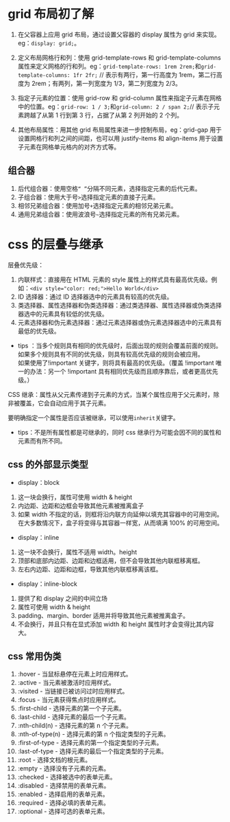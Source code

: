 # grid 布局初了解

1. 在父容器上应用 grid 布局，通过设置父容器的 display 属性为 grid 来实现。eg：`display: grid;`。

2. 定义布局网格行和列：使用 grid-template-rows 和 grid-template-columns 属性来定义网格的行和列。eg：`grid-template-rows: 1rem 2rem;`和`grid-template-columns: 1fr 2fr;` // 表示有两行，第一行高度为 1rem，第二行高度为 2rem；有两列，第一列宽度为 1/3，第二列宽度为 2/3。

3. 指定子元素的位置：使用 grid-row 和 grid-column 属性来指定子元素在网格中的位置。eg：`grid-row: 1 / 3;`和`grid-column: 2 / span 2;`// 表示子元素跨越了从第 1 行到第 3 行，占据了从第 2 列开始的 2 个列。

4. 其他布局属性：用其他 grid 布局属性来进一步控制布局，eg：grid-gap 用于设置网格行和列之间的间距，也可以用 justify-items 和 align-items 用于设置子元素在网格单元格内的对齐方式等。

## 组合器

1. 后代组合器：使用空格`“ ”`分隔不同元素，选择指定元素的后代元素。
2. 子组合器：使用大于号`>`选择指定元素的直接子元素。
3. 相邻兄弟组合器：使用加号`+`选择指定元素的相邻兄弟元素。
4. 通用兄弟组合器：使用波浪号`~`选择指定元素的所有兄弟元素。

# css 的层叠与继承

层叠优先级：

1. 内联样式：直接用在 HTML 元素的 style 属性上的样式具有最高优先级。例如：`<div style="color: red;">Hello World</div>`
2. ID 选择器：通过 ID 选择器选中的元素具有较高的优先级。
3. 类选择器、属性选择器和伪类选择器：通过类选择器、属性选择器或伪类选择器选中的元素具有较低的优先级。
4. 元素选择器和伪元素选择器：通过元素选择器或伪元素选择器选中的元素具有最低的优先级。

- tips ：当多个规则具有相同的优先级时，后面出现的规则会覆盖前面的规则。如果多个规则具有不同的优先级，则具有较高优先级的规则会被应用。  
   如果使用了!important 关键字，则将具有最高的优先级。（覆盖 !important 唯一的办法：另一个 !important 具有相同优先级而且顺序靠后，或者更高优先级。）

CSS 继承：属性从父元素传递到子元素的方式，当某个属性应用于父元素时，除非被覆盖，它会自动应用于其子元素。

要明确指定一个属性是否应该被继承，可以使用`inherit`关键字。

- tips：不是所有属性都是可继承的，同时 css 继承行为可能会因不同的属性和元素而有所不同。

## css 的外部显示类型

- display：block

1. 这一块会换行，属性可使用 width & height
2. 内边距、边距和边框会导致其他元素被推离盒子
3. 如果 width 不指定的话，则框将沿内联方向延伸以填充其容器中的可用空间。在大多数情况下，盒子将变得与其容器一样宽，从而填满 100% 的可用空间。

- display：inline

1. 这一块不会换行，属性不适用 width。height
2. 顶部和底部内边距、边距和边框适用，但不会导致其他内联框移离框。
3. 左右内边距、边距和边框，导致其他内联框移离该框。

- display：inline-block

1. 提供了和 display 之间的中间立场
2. 属性可使用 width & height
3. padding、margin、border 适用并将导致其他元素被推离盒子。
4. 不会换行，并且只有在显式添加 width 和 height 属性时才会变得比其内容大。

## css 常用伪类

1. :hover - 当鼠标悬停在元素上时应用样式。
2. :active - 当元素被激活时应用样式。
3. :visited - 当链接已被访问过时应用样式。
4. :focus - 当元素获得焦点时应用样式。
5. :first-child - 选择元素的第一个子元素。
6. :last-child - 选择元素的最后一个子元素。
7. :nth-child(n) - 选择元素的第 n 个子元素。
8. :nth-of-type(n) - 选择元素的第 n 个指定类型的子元素。
9. :first-of-type - 选择元素的第一个指定类型的子元素。
10. :last-of-type - 选择元素的最后一个指定类型的子元素。
11. :root - 选择文档的根元素。
12. :empty - 选择没有子元素的元素。
13. :checked - 选择被选中的表单元素。
14. :disabled - 选择禁用的表单元素。
15. :enabled - 选择启用的表单元素。
16. :required - 选择必填的表单元素。
17. :optional - 选择可选的表单元素。
